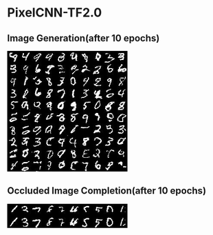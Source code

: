 # PixelCNN-TF2.0

## Image Generation(after 10 epochs)
![Generated Image](sample.jpg)


## Occluded Image Completion(after 10 epochs)
![Completion Image](completion.jpg)
